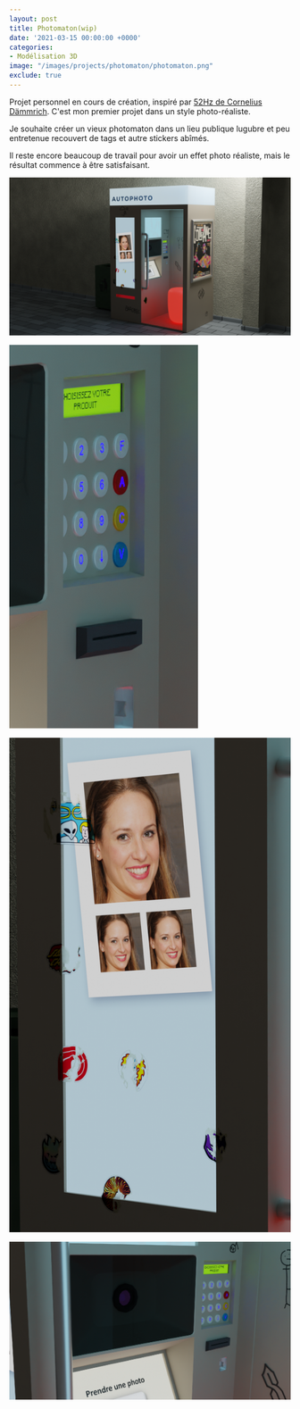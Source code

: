 ```yaml
---
layout: post
title: Photomaton(wip)
date: '2021-03-15 00:00:00 +0000'
categories: 
- Modélisation 3D
image: "/images/projects/photomaton/photomaton.png"
exclude: true
---
```


Projet personnel en cours de création, inspiré par [52Hz de Cornelius Dämmrich](https://www.artstation.com/artwork/JbgBR). C'est mon premier projet dans un style photo-réaliste.

Je souhaite créer un vieux photomaton dans un lieu publique lugubre et peu entretenue recouvert de tags et autre stickers abîmés.

Il reste encore beaucoup de travail pour avoir un effet photo réaliste, mais le résultat commence à être satisfaisant.

![photomaton](/images/projects/photomaton/photomaton.png)

![clavier](/images/projects/photomaton/clavier.png)

![devant de la cabine](/images/projects/photomaton/devant.png)

![clavier et ecran](/images/projects/photomaton/clavier_et_ecran.png)

